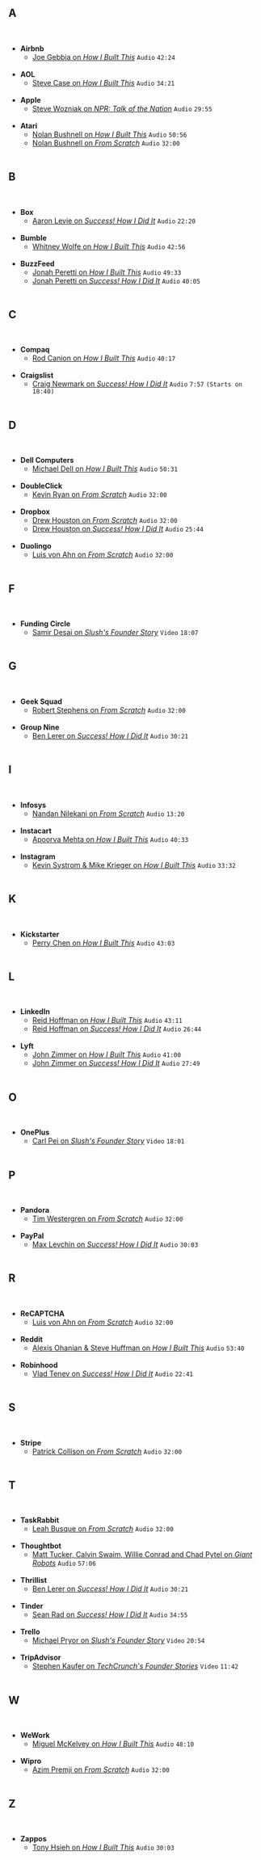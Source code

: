 ## A
&nbsp;
- **Airbnb**
  - [Joe Gebbia on *How I Built This*](https://player.fm/series/how-i-built-this-with-guy-raz/airbnb-joe-gebbia) `Audio` `42:24`  
&nbsp;
- **AOL**
  - [Steve Case on *How I Built This*](https://player.fm/series/how-i-built-this-with-guy-raz/aol-steve-case) `Audio` `34:21`  
&nbsp;
- **Apple**
  - [Steve Wozniak on *NPR: Talk of the Nation*](https://www.npr.org/templates/story/story.php?storyId=6167297) `Audio` `29:55`  
&nbsp;
- **Atari**
  - [Nolan Bushnell on *How I Built This*](https://player.fm/series/how-i-built-this-with-guy-raz/atari-chuck-e-cheeses-nolan-bushnell) `Audio` `50:56`
  - [Nolan Bushnell on *From Scratch*](https://player.fm/series/from-scratch-30101/nolan-bushnell) `Audio` `32:00`  
&nbsp;
## B
&nbsp;
- **Box**
  - [Aaron Levie on *Success! How I Did It*](https://player.fm/series/success-how-i-did-it-1761353/box-ceo-i-built-a-25-billion-company-and-took-it-public-at-age-29-but-it-was-insanely-hard) `Audio` `22:20`  
&nbsp;
- **Bumble**
  - [Whitney Wolfe on *How I Built This*](https://player.fm/series/how-i-built-this-with-guy-raz/bumble-whitney-wolfe) `Audio` `42:56`  
&nbsp;
- **BuzzFeed**
  - [Jonah Peretti on *How I Built This*](https://player.fm/series/how-i-built-this-with-guy-raz/buzzfeed-jonah-peretti) `Audio` `49:33`
  - [Jonah Peretti on *Success! How I Did It*](https://player.fm/series/success-how-i-did-it-1761353/buzzfeed-and-huffington-post-founder-jonah-peretti-how-i-turned-an-instant-messenger-bot-into-a-15-billion-media-empire) `Audio` `40:05`  
&nbsp;
## C
&nbsp;
- **Compaq**
  - [Rod Canion on *How I Built This*](https://player.fm/series/how-i-built-this-with-guy-raz/compaq-computers-rod-canion) `Audio` `40:17`  
&nbsp;
- **Craigslist**
  - [Craig Newmark on *Success! How I Did It*](https://player.fm/series/success-how-i-did-it-1761353/craigslist-founder-craig-newmark-how-i-learned-not-to-be-a-jerk-plus-kpmg-chairman-lynne-doughtie-how-i-became-one-of-the-few-top-female-ceos) `Audio` `7:57` `(Starts on 18:40)`  
&nbsp;
## D
&nbsp;
- **Dell Computers**
  - [Michael Dell on *How I Built This*](https://player.fm/series/how-i-built-this-with-guy-raz/dell-computers-michael-dell) `Audio` `50:31`  
&nbsp;
- **DoubleClick**
  - [Kevin Ryan on *From Scratch*](https://player.fm/series/from-scratch-30101/kevin-ryan) `Audio` `32:00`  
&nbsp;
- **Dropbox**
  - [Drew Houston on *From Scratch*](https://player.fm/series/from-scratch-30101/drew-houston) `Audio` `32:00`
  - [Drew Houston on *Success! How I Did It*](https://player.fm/series/success-how-i-did-it-1761353/dropbox-ceo-how-i-built-a-10-billion-company-in-my-20s) `Audio` `25:44`  
&nbsp;
- **Duolingo**
  - [Luis von Ahn on *From Scratch*](https://player.fm/series/from-scratch-30101/luis-von-ahn) `Audio` `32:00`  
&nbsp;
## F
&nbsp;
- **Funding Circle**
  - [Samir Desai on *Slush's Founder Story*](https://www.youtube.com/watch?v=fzextuEOEA4) `Video` `18:07`  
&nbsp;
## G
&nbsp;
- **Geek Squad**
  - [Robert Stephens on *From Scratch*](https://player.fm/series/from-scratch-30101/robert-stephens) `Audio` `32:00`  
&nbsp;
- **Group Nine**
  - [Ben Lerer on *Success! How I Did It*](https://player.fm/series/success-how-i-did-it-1761353/group-nine-ceo-how-i-turned-an-email-for-civilized-bros-into-a-600-million-empire) `Audio` `30:21`  
&nbsp;
## I
&nbsp;
- **Infosys**
  - [Nandan Nilekani on *From Scratch*](https://player.fm/series/from-scratch-30101/nandan-nilekani) `Audio` `13:20`  
&nbsp;
- **Instacart**
  - [Apoorva Mehta on *How I Built This*](https://player.fm/series/how-i-built-this-with-guy-raz/instacart-apoorva-mehta) `Audio` `40:33`  
&nbsp;
- **Instagram**
  - [Kevin Systrom & Mike Krieger on *How I Built This*](https://player.fm/series/how-i-built-this-with-guy-raz/instagram-kevin-systrom-mike-krieger-98iAhuOIQGDw1doL) `Audio` `33:32`  
&nbsp;
## K
&nbsp;
- **Kickstarter**
  - [Perry Chen on *How I Built This*](https://player.fm/series/how-i-built-this-with-guy-raz/kickstarter-perry-chen) `Audio` `43:03`  
&nbsp;
## L
&nbsp;
- **LinkedIn**
  - [Reid Hoffman on *How I Built This*](https://player.fm/series/how-i-built-this-with-guy-raz/linkedin-reid-hoffman) `Audio` `43:11`
  - [Reid Hoffman on *Success! How I Did It*](https://player.fm/series/success-how-i-did-it-1761353/linkedins-reid-hoffman-how-i-went-from-board-games-to-the-board-room) `Audio` `26:44`  
&nbsp;
- **Lyft**
  - [John Zimmer on *How I Built This*](https://player.fm/series/how-i-built-this-with-guy-raz/lyft-john-zimmer) `Audio` `41:00`
  - [John Zimmer on *Success! How I Did It*](https://player.fm/series/success-how-i-did-it-1761353/lyfts-john-zimmer-how-i-went-from-sleeping-on-a-friends-couch-eating-frozen-trader-joes-meals-to-running-a-75-billion-company) `Audio` `27:49`  
&nbsp;
## O
&nbsp;
- **OnePlus**
  - [Carl Pei on *Slush's Founder Story*](https://www.youtube.com/watch?v=po1K8Kb5CwE) `Video` `18:01`  
&nbsp;
## P
&nbsp;
- **Pandora**
  - [Tim Westergren on *From Scratch*](https://player.fm/series/from-scratch-30101/tim-westergren) `Audio` `32:00`  
&nbsp;
- **PayPal**
  - [Max Levchin on *Success! How I Did It*](https://player.fm/series/success-how-i-did-it-1761353/max-levchin-how-i-cofounded-and-built-paypal-into-a-payments-monster-after-6-pivots) `Audio` `30:03`  
&nbsp;
## R
&nbsp;
- **ReCAPTCHA**
  - [Luis von Ahn on *From Scratch*](https://player.fm/series/from-scratch-30101/luis-von-ahn) `Audio` `32:00`  
&nbsp;
- **Reddit**
  - [Alexis Ohanian & Steve Huffman on *How I Built This*](https://player.fm/series/how-i-built-this-with-guy-raz/live-episode-reddit-alexis-ohanian-steve-huffman) `Audio` `53:40`  
&nbsp;
- **Robinhood**
  - [Vlad Tenev on *Success! How I Did It*](https://player.fm/series/success-how-i-did-it-1761353/robinhood-ceo-how-i-was-rejected-by-75-investors-but-still-built-a-13-billion-app) `Audio` `22:41`  
&nbsp;
## S
&nbsp;
- **Stripe**
  - [Patrick Collison on *From Scratch*](https://player.fm/series/from-scratch-30101/patrick-collison) `Audio` `32:00`  
&nbsp;
## T
&nbsp;
- **TaskRabbit**
  - [Leah Busque on *From Scratch*](https://player.fm/series/from-scratch-30101/leah-busque) `Audio` `32:00`  
&nbsp;
- **Thoughtbot**
  - [Matt Tucker, Calvin Swaim, Willie Conrad and Chad Pytel on *Giant Robots*](https://player.fm/series/series-1401629/262-the-thought-behind-the-bot) `Audio` `57:06`  
&nbsp;
- **Thrillist**
  - [Ben Lerer on *Success! How I Did It*](https://player.fm/series/success-how-i-did-it-1761353/group-nine-ceo-how-i-turned-an-email-for-civilized-bros-into-a-600-million-empire) `Audio` `30:21`  
&nbsp;
- **Tinder**
  - [Sean Rad on *Success! How I Did It*](https://player.fm/series/success-how-i-did-it-1761353/tinder-founder-what-its-really-like-to-build-a-3-billion-startup-in-your-20s) `Audio` `34:55`  
&nbsp;
- **Trello**
  - [Michael Pryor on *Slush's Founder Story*](https://www.youtube.com/watch?v=Q4A0kgwlDeQ) `Video` `20:54`  
&nbsp;
- **TripAdvisor**
  - [Stephen Kaufer on *TechCrunch's Founder Stories*](https://www.youtube.com/watch?v=5JBa9ZH1i1M) `Video` `11:42`  
&nbsp;
## W
&nbsp;
- **WeWork**
  - [Miguel McKelvey on *How I Built This*](https://player.fm/series/how-i-built-this-with-guy-raz/wework-miguel-mckelvey) `Audio` `48:10`  
&nbsp;
- **Wipro**
  - [Azim Premji on *From Scratch*](https://player.fm/series/from-scratch-30101/azim-premji) `Audio` `32:00`  
&nbsp;
## Z
&nbsp;
- **Zappos**
  - [Tony Hsieh on *How I Built This*](https://player.fm/series/how-i-built-this-with-guy-raz/zappos-tony-hsieh) `Audio` `30:03`  
&nbsp;
